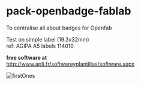 # pack-openbadge-fablab
To centralise all about badges for Openfab


Test on simple label (19.3x32mm)  
ref: AGIPA A5 labels 114010   

**free software at**    
http://www.apli.fr/softwareyplantillas/software.aspx

![firstOnes](https://user-images.githubusercontent.com/12049360/28558317-a41a61ba-7111-11e7-9c2b-9f5e5efc4373.jpg)
